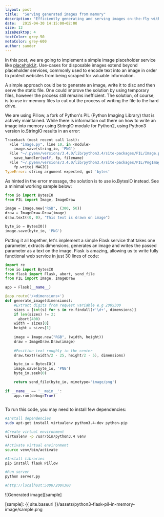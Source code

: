 ```yaml
---
layout: post
title:  "Serving generated images from memory"
description: "Efficiently generating and serving images on-the-fly without the hassle of temporary files."
date:   2015-04-30 14:15:00+02:00
size: 12
sizeDesktop: 4
textColor: grey-50
metaColor: grey-600
author: sander
---
```


In this post, we are going to implement a simple image placeholder service like [placehold.it][placeholdit]. Use-cases for disposable images extend beyond placeholder services, commonly used to encode text into an image in order to protect websites from being scraped for valuable information.

A simple approach could be to generate an image, write it to disc and then serve the static file. One could improve the solution by using temporary files, however the process still remains inefficient. The solution, of course, is to use in-memory files to cut out the process of writing the file to the hard drive.

We are using Pillow, a fork of Python's PIL (Python Imaging Library) that is actively maintained. While there is information out there on how to write an image into memory using StringIO module for Python2, using Python3 version io.StringIO results in an error:


```python
Traceback (most recent call last):
  File "image.py", line 10, in <module>
    image.save(string_io, 'PNG')
  File "~/.pyenv/versions/3.4.0/lib/python3.4/site-packages/PIL/Image.py", line 1685, in save
    save_handler(self, fp, filename)
  File "~/.pyenv/versions/3.4.0/lib/python3.4/site-packages/PIL/PngImagePlugin.py", line 631, in _save
    fp.write(_MAGIC)
TypeError: string argument expected, got 'bytes' 
```

As hinted in the error message, the solution is to use io.BytesIO instead. See a minimal working sample below:


```python
from io import BytesIO
from PIL import Image, ImageDraw

image = Image.new("RGB", (300, 50))
draw = ImageDraw.Draw(image)
draw.text((0, 0), "This text is drawn on image")

byte_io = BytesIO()
image.save(byte_io, 'PNG')
```

Putting it all together, let's implement a simple Flask service that takes one parameter, extracts dimensions, generates an image and writes the passed parameter as a text on the image. Flask is amazing, allowing us to write fully functional web service in just 30 lines of code:


```python
import re
from io import BytesIO
from flask import Flask, abort, send_file
from PIL import Image, ImageDraw

app = Flask(__name__)

@app.route('/<dimensions>')
def generate_image(dimensions):
    #Extract digits from request variable e.g 200x300
    sizes = [int(s) for s in re.findall(r'\d+', dimensions)]
    if len(sizes) != 2:
      abort(400)
    width = sizes[0]
    height = sizes[1]
    
    image = Image.new("RGB", (width, height))
    draw = ImageDraw.Draw(image)
    
    #Position text roughly in the center
    draw.text((width/2 - 25, height/2 - 5), dimensions)

    byte_io = BytesIO()
    image.save(byte_io, 'PNG')
    byte_io.seek(0)

    return send_file(byte_io, mimetype='image/png')
        
if __name__ == '__main__':
    app.run(debug=True)
 
```

To run this code, you may need to install few dependencies:


```bash
#Install dependencies
sudo apt-get install virtualenv python3.4-dev python-pip

#Create virtual environment
virtualenv -p /usr/bin/python3.4 venv

#Activate virtual environment
source venv/bin/activate

#Install libraries
pip install flask Pillow 

#Run server
python server.py

#http://localhost:5000/200x300
```

![Generated image][sample]

[placeholdit]: https://placehold.it/
[sample]: {{ site.baseurl }}/assets/python3-flask-pil-in-memory-image/sample.png
